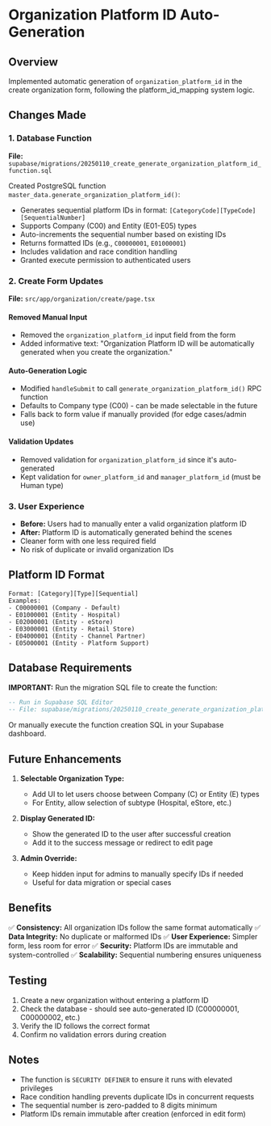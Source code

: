 # Organization Platform ID Auto-Generation

## Overview

Implemented automatic generation of `organization_platform_id` in the create organization form, following the platform_id_mapping system logic.

## Changes Made

### 1. Database Function

**File:** `supabase/migrations/20250110_create_generate_organization_platform_id_function.sql`

Created PostgreSQL function `master_data.generate_organization_platform_id()`:

- Generates sequential platform IDs in format: `[CategoryCode][TypeCode][SequentialNumber]`
- Supports Company (C00) and Entity (E01-E05) types
- Auto-increments the sequential number based on existing IDs
- Returns formatted IDs (e.g., `C00000001`, `E01000001`)
- Includes validation and race condition handling
- Granted execute permission to authenticated users

### 2. Create Form Updates

**File:** `src/app/organization/create/page.tsx`

#### Removed Manual Input

- Removed the `organization_platform_id` input field from the form
- Added informative text: "Organization Platform ID will be automatically generated when you create the organization."

#### Auto-Generation Logic

- Modified `handleSubmit` to call `generate_organization_platform_id()` RPC function
- Defaults to Company type (C00) - can be made selectable in the future
- Falls back to form value if manually provided (for edge cases/admin use)

#### Validation Updates

- Removed validation for `organization_platform_id` since it's auto-generated
- Kept validation for `owner_platform_id` and `manager_platform_id` (must be Human type)

### 3. User Experience

- **Before:** Users had to manually enter a valid organization platform ID
- **After:** Platform ID is automatically generated behind the scenes
- Cleaner form with one less required field
- No risk of duplicate or invalid organization IDs

## Platform ID Format

```
Format: [Category][Type][Sequential]
Examples:
- C00000001 (Company - Default)
- E01000001 (Entity - Hospital)
- E02000001 (Entity - eStore)
- E03000001 (Entity - Retail Store)
- E04000001 (Entity - Channel Partner)
- E05000001 (Entity - Platform Support)
```

## Database Requirements

**IMPORTANT:** Run the migration SQL file to create the function:

```sql
-- Run in Supabase SQL Editor
-- File: supabase/migrations/20250110_create_generate_organization_platform_id_function.sql
```

Or manually execute the function creation SQL in your Supabase dashboard.

## Future Enhancements

1. **Selectable Organization Type:**

   - Add UI to let users choose between Company (C) or Entity (E) types
   - For Entity, allow selection of subtype (Hospital, eStore, etc.)

2. **Display Generated ID:**

   - Show the generated ID to the user after successful creation
   - Add it to the success message or redirect to edit page

3. **Admin Override:**
   - Keep hidden input for admins to manually specify IDs if needed
   - Useful for data migration or special cases

## Benefits

✅ **Consistency:** All organization IDs follow the same format automatically
✅ **Data Integrity:** No duplicate or malformed IDs
✅ **User Experience:** Simpler form, less room for error
✅ **Security:** Platform IDs are immutable and system-controlled
✅ **Scalability:** Sequential numbering ensures uniqueness

## Testing

1. Create a new organization without entering a platform ID
2. Check the database - should see auto-generated ID (C00000001, C00000002, etc.)
3. Verify the ID follows the correct format
4. Confirm no validation errors during creation

## Notes

- The function is `SECURITY DEFINER` to ensure it runs with elevated privileges
- Race condition handling prevents duplicate IDs in concurrent requests
- The sequential number is zero-padded to 8 digits minimum
- Platform IDs remain immutable after creation (enforced in edit form)
